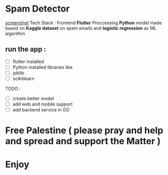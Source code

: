 # Spam Detector
[screenshot](https://github.com/txorav/spam_detector/blob/main/screenshot.png)
Tech Stack : 
Frontend **Flutter** 
Proccessing **Python**
model made based on **Kaggle dataset** on spam emails
and **logistic regression** as ML algorithm

## run the app :  
- [ ] flutter installed 
- [ ] Python installed 
libraries like 
- [ ] joblib
- [ ] scikitlearn

TODO : 
- [ ] create better model
- [ ] add web and mobile support
- [ ] add backend service in GO

# Free Palestine ( please pray and help and spread and support the Matter ) 
# Enjoy
